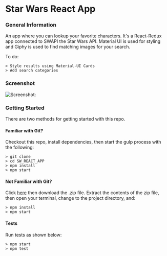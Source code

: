 # Star Wars React App

### General Information

An app where you can lookup your favorite characters. It's a React-Redux app connected to SWAPI the Star Wars API. Material UI is used for styling and Giphy is used to find matching images for your search.

To do:

```
> Style results using Material-UI Cards
> Add search categories 
```

### Screenshot

![Screenshot:](https://res.cloudinary.com/dnbyfobad/image/upload/v1497872943/Screen_Shot_2017-06-19_at_13.47.48_uslqha.png)


### Getting Started

There are two methods for getting started with this repo.

#### Familiar with Git?
Checkout this repo, install dependencies, then start the gulp process with the following:

```
> git clone
> cd SW_REACT_APP
> npm install
> npm start
```

#### Not Familiar with Git?
Click [here](https://github.com/Awadje/SW_REACT_APP/archive/master.zip) then download the .zip file.  Extract the contents of the zip file, then open your terminal, change to the project directory, and:

```
> npm install
> npm start
```

#### Tests
Run tests as shown below:

```
> npm start
> npm test
```
